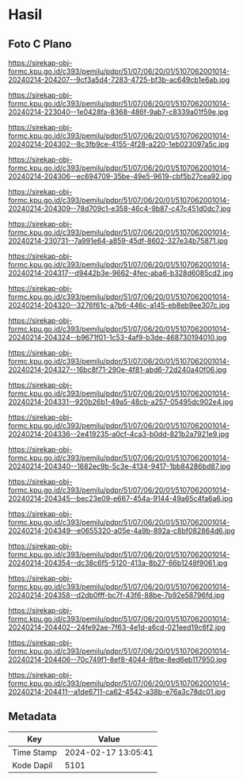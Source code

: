 # Hasil

## Foto C Plano

https://sirekap-obj-formc.kpu.go.id/c393/pemilu/pdpr/51/07/06/20/01/5107062001014-20240214-204207--9cf3a5d4-7283-4725-bf3b-ac649cb1e6ab.jpg

https://sirekap-obj-formc.kpu.go.id/c393/pemilu/pdpr/51/07/06/20/01/5107062001014-20240214-223040--1e0428fa-8368-486f-9ab7-c8339a01f59e.jpg

https://sirekap-obj-formc.kpu.go.id/c393/pemilu/pdpr/51/07/06/20/01/5107062001014-20240214-204302--8c3fb9ce-4155-4f28-a220-1eb023097a5c.jpg

https://sirekap-obj-formc.kpu.go.id/c393/pemilu/pdpr/51/07/06/20/01/5107062001014-20240214-204306--ec694709-35be-49e5-9619-cbf5b27cea92.jpg

https://sirekap-obj-formc.kpu.go.id/c393/pemilu/pdpr/51/07/06/20/01/5107062001014-20240214-204309--78d709c1-e358-46c4-9b87-c47c451d0dc7.jpg

https://sirekap-obj-formc.kpu.go.id/c393/pemilu/pdpr/51/07/06/20/01/5107062001014-20240214-230731--7a991e64-a859-45df-8602-327e34b75871.jpg

https://sirekap-obj-formc.kpu.go.id/c393/pemilu/pdpr/51/07/06/20/01/5107062001014-20240214-204317--d9442b3e-9662-4fec-aba6-b328d6085cd2.jpg

https://sirekap-obj-formc.kpu.go.id/c393/pemilu/pdpr/51/07/06/20/01/5107062001014-20240214-204320--3276f61c-a7b6-446c-a145-eb8eb9ee307c.jpg

https://sirekap-obj-formc.kpu.go.id/c393/pemilu/pdpr/51/07/06/20/01/5107062001014-20240214-204324--b9671f01-1c53-4af9-b3de-468730194010.jpg

https://sirekap-obj-formc.kpu.go.id/c393/pemilu/pdpr/51/07/06/20/01/5107062001014-20240214-204327--16bc8f71-290e-4f81-abd6-72d240a40f06.jpg

https://sirekap-obj-formc.kpu.go.id/c393/pemilu/pdpr/51/07/06/20/01/5107062001014-20240214-204331--920b26b1-49a5-48cb-a257-05495dc902e4.jpg

https://sirekap-obj-formc.kpu.go.id/c393/pemilu/pdpr/51/07/06/20/01/5107062001014-20240214-204336--2e419235-a0cf-4ca3-b0dd-821b2a7921e9.jpg

https://sirekap-obj-formc.kpu.go.id/c393/pemilu/pdpr/51/07/06/20/01/5107062001014-20240214-204340--1682ec9b-5c3e-4134-9417-1bb84286bd87.jpg

https://sirekap-obj-formc.kpu.go.id/c393/pemilu/pdpr/51/07/06/20/01/5107062001014-20240214-204345--bec23e09-e667-454a-9144-49a65c4fa6a6.jpg

https://sirekap-obj-formc.kpu.go.id/c393/pemilu/pdpr/51/07/06/20/01/5107062001014-20240214-204349--e0655320-a05e-4a9b-892a-c8bf082864d6.jpg

https://sirekap-obj-formc.kpu.go.id/c393/pemilu/pdpr/51/07/06/20/01/5107062001014-20240214-204354--dc38c6f5-5120-413a-8b27-66b1248f9061.jpg

https://sirekap-obj-formc.kpu.go.id/c393/pemilu/pdpr/51/07/06/20/01/5107062001014-20240214-204358--d2db0fff-bc7f-43f6-88be-7b92e58796fd.jpg

https://sirekap-obj-formc.kpu.go.id/c393/pemilu/pdpr/51/07/06/20/01/5107062001014-20240214-204402--24fe92ae-7f63-4e1d-a6cd-021eed19c6f2.jpg

https://sirekap-obj-formc.kpu.go.id/c393/pemilu/pdpr/51/07/06/20/01/5107062001014-20240214-204406--70c749f1-8ef8-4044-8fbe-8ed6eb117950.jpg

https://sirekap-obj-formc.kpu.go.id/c393/pemilu/pdpr/51/07/06/20/01/5107062001014-20240214-204411--a1de6711-ca62-4542-a38b-e76a3c78dc01.jpg


## Metadata

| Key        | Value               |
| ---------- | ------------------- |
| Time Stamp | 2024-02-17 13:05:41 |
| Kode Dapil | 5101                |



